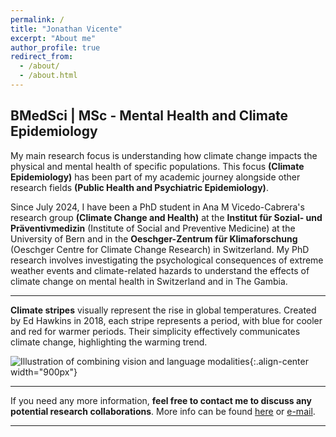 ```yaml
---
permalink: /
title: "Jonathan Vicente"
excerpt: "About me"
author_profile: true
redirect_from: 
  - /about/
  - /about.html
---
```


BMedSci | MSc - Mental Health and Climate Epidemiology
--
My main research focus is understanding how climate change impacts the physical and mental health of specific populations. This focus **(Climate Epidemiology)** has been part of my academic journey alongside other research fields **(Public Health and Psychiatric Epidemiology)**.

Since July 2024, I have been a PhD student in Ana M Vicedo-Cabrera's research group **(Climate Change and Health)** at the **Institut für Sozial- und Präventivmedizin** (Institute of Social and Preventive Medicine) at the University of Bern and in the **Oeschger-Zentrum für Klimaforschung** (Oeschger Centre for Climate Change Research) in Switzerland. My PhD research involves investigating the psychological consequences of extreme weather events and climate-related hazards to understand the effects of climate change on mental health in Switzerland and in The Gambia.

------

**Climate stripes** visually represent the rise in global temperatures. Created by Ed Hawkins in 2018, each stripe represents a period, with blue for cooler and red for warmer periods. Their simplicity effectively communicates climate change, highlighting the warming trend.

![Illustration of combining vision and language modalities](/images/warming_stripes.gif){:.align-center width="900px"}

------
If you need any more information, **feel free to contact me to discuss any potential research collaborations**. More info can be found [here](https://jonvicente.github.io/files/CV_Jonathan_Vicente_en.pdf) or [e-mail](mailto:jonathanvice@gmail.com). 

------
